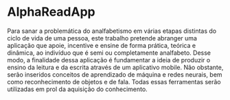 # AlphaReadApp
Para sanar a problemática do analfabetismo em várias etapas distintas do ciclo de vida de uma pessoa, este trabalho pretende abranger uma aplicação que apoie, incentive e ensine de forma prática, teórica e dinâmica, ao indivíduo que é semi ou completamente analfabeto. Desse modo, a finalidade dessa aplicação é fundamentar a ideia de produzir o ensino da leitura e da escrita através de um aplicativo mobile. Não obstante, serão inseridos conceitos de aprendizado de máquina e redes neurais, bem como reconhecimento de objetos e de fala. Todas essas ferramentas serão utilizadas em prol da aquisição do conhecimento.
